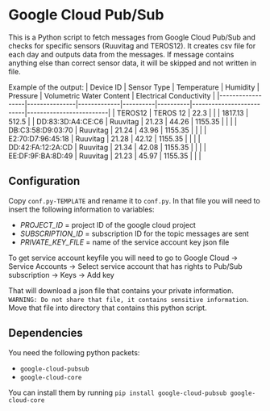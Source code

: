 # Google Cloud Pub/Sub
This is a Python script to fetch messages from Google Cloud Pub/Sub and checks for specific sensors (Ruuvitag and TEROS12). It creates csv file for each day and outputs data from the messages. If message contains anything else than correct sensor data, it will be skipped and not written in file.

Example of the output:
| Device ID        | Sensor Type   | Temperature | Humidity | Pressure | Volumetric Water Content | Electrical Conductivity |
|------------------|---------------|-------------|----------|----------|--------------------------|-------------------------|
| TEROS12          | TEROS 12      | 22.3        |          |          | 1817.13                  | 512.5                     |
| DD:83:3D:A4:CE:C6 | Ruuvitag      | 21.23       | 44.26    | 1155.35  |                          |                         |
| DB:C3:58:D9:03:70 | Ruuvitag      | 21.24       | 43.96    | 1155.35  |                          |                         |
| E2:70:D7:96:45:18 | Ruuvitag      | 21.28       | 42.12    | 1155.35  |                          |                         |
| DD:42:FA:12:2A:CD | Ruuvitag      | 21.34       | 42.08    | 1155.35  |                          |                         |
| EE:DF:9F:BA:8D:49 | Ruuvitag      | 21.23       | 45.97    | 1155.35  |                          |                         |

## Configuration
Copy `conf.py-TEMPLATE` and rename it to `conf.py`. In that file you will need to insert the following information to variables:
* *PROJECT_ID* = project ID of the google cloud project  
* *SUBSCRIPTION_ID* = subscription ID for the topic messages are sent 
* *PRIVATE_KEY_FILE* = name of the service account key json file

To get service account keyfile you will need to go to Google Cloud -> Service Accounts -> Select service account that has rights to Pub/Sub subscription -> Keys -> Add key

That will download a json file that contains your private information. `WARNING: Do not share that file, it contains sensitive information`. Move that file into directory that contains this python script.

## Dependencies
You need the following python packets:
* `google-cloud-pubsub`
* `google-cloud-core`

You can install them by running `pip install google-cloud-pubsub google-cloud-core`


